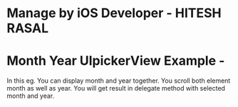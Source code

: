 # Manage by iOS Developer - HITESH RASAL

# Month Year UIpickerView Example -
In this eg. You can display month and year together.
You scroll both element month as well as year.
You will get result in delegate method with selected month and year.
